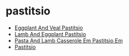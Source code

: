 # pastitsio

 * [Eggplant And Veal Pastitsio](index/e/eggplant-and-veal-pastitsio-232796.json)
 * [Lamb And Eggplant Pastitsio](index/l/lamb-and-eggplant-pastitsio-105595.json)
 * [Pasta And Lamb Casserole Em Pastitsio Em](index/p/pasta-and-lamb-casserole-em-pastitsio-em-350934.json)
 * [Pastitsio](index/p/pastitsio-13295.json)
